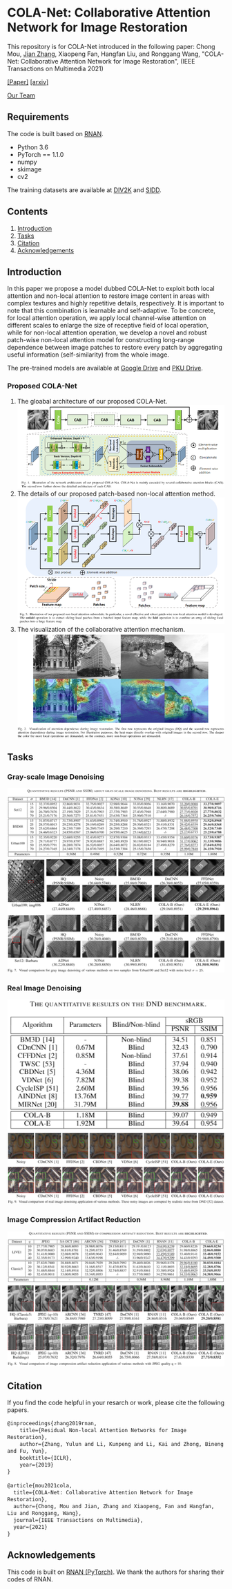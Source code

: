 # COLA-Net: Collaborative Attention Network for Image Restoration
This repository is for COLA-Net introduced in the following paper:
Chong Mou, [Jian Zhang](https://jianzhang.tech/), Xiaopeng Fan, Hangfan Liu, and Ronggang Wang, "COLA-Net: Collaborative Attention Network for Image Restoration", (IEEE Transactions on Multimedia 2021)

[\[Paper\]](https://ieeexplore.ieee.org/document/9369906/authors#authors) [\[arxiv\]](https://arxiv.org/abs/2103.05961)

[Our Team](http://villa.jianzhang.tech/)

## Requirements
The code is built based on [RNAN](https://github.com/yulunzhang/RNAN).
- Python 3.6
- PyTorch == 1.1.0
- numpy
- skimage
- cv2

The training datasets are available at [DIV2K](https://data.vision.ee.ethz.ch/cvl/DIV2K/) and [SIDD](https://www.eecs.yorku.ca/~kamel/sidd/).
## Contents
1. [Introduction](#Introduction)
2. [Tasks](#Tasks)
3. [Citation](#Citation)
4. [Acknowledgements](#Acknowledgements)
## Introduction
In this paper we propose a model dubbed COLA-Net to exploit both local attention and non-local attention to restore image content in areas with complex textures and highly repetitive details, respectively. It is important to note that this combination is learnable and self-adaptive. To be concrete, for local attention operation, we apply local channel-wise attention on different scales to enlarge the size of receptive field of local operation, while for non-local attention operation, we develop a novel and robust patch-wise non-local attention model for constructing long-range dependence between image patches to restore every patch by aggregating useful information (self-similarity) from the whole image.

The pre-trained models are available at [Google Drive](https://drive.google.com/file/d/1FVfQuGMV-AzOEFZILkBcgZuABHs9pyd_/view?usp=sharing) and [PKU Drive](https://disk.pku.edu.cn:443/link/F7BC2A6DA955F1C89A03A0F9396C7DC2).
### Proposed COLA-Net
1. The gloabal architecture of our proposed COLA-Net.
![Network](/Figs/network.PNG)
2. The details of our proposed patch-based non-local attention method.
![Patch-based Non-local Method](/Figs/nl.PNG)
3. The visualization of the collaborative attention mechanism.
![Adaptive selection between local and non-local attention](/Figs/heat.PNG)
## Tasks
### Gray-scale Image Denoising 
![PSNR_DN_Gray](/Figs/PSNR_DN_Gray.PNG)
![Visual_DN_Gray](/Figs/Visual_DN_Gray.PNG)
### Real Image Denoising 
![PSNR_DN_Gray](/Figs/PSNR_DN_Real.PNG)
![Visual_DN_Gray](/Figs/Visual_DN_Real.PNG)
### Image Compression Artifact Reduction  
![PSNR_DN_Gray](/Figs/PSNR_CAR.PNG)
![Visual_DN_Gray](/Figs/Visual_CAR.PNG)
## Citation
If you find the code helpful in your resarch or work, please cite the following papers.
```
@inproceedings{zhang2019rnan,
    title={Residual Non-local Attention Networks for Image Restoration},
    author={Zhang, Yulun and Li, Kunpeng and Li, Kai and Zhong, Bineng and Fu, Yun},
    booktitle={ICLR},
    year={2019}
}

@article{mou2021cola,
  title={COLA-Net: Collaborative Attention Network for Image Restoration},
  author={Chong, Mou and Jian, Zhang and Xiaopeng, Fan and Hangfan, Liu and Ronggang, Wang},
  journal={IEEE Transactions on Multimedia},
  year={2021}
}
```
## Acknowledgements
This code is built on [RNAN (PyTorch)](https://github.com/yulunzhang/RNAN). We thank the authors for sharing their codes of RNAN.
